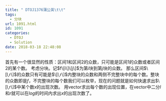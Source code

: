 ```yaml
---
title: " DTOJ1376蒲公英\t\t"
tags:
  - 分块
url: 1091.html
id: 1091
categories:
  - DTOJ
  - Solution
date: 2018-03-18 22:48:08
---
```


首先有一个很显然的性质：区间$1$和区间$2$的众数，只可能是区间$1$的众数或者区间$2$的某个数。 考虑分块。记$f\[i\]\[j\]$为第$i$块到第$j$块的众数。 那么区间$\[l,r\]$的众数只有可能是$\[l,r\]$内整块的众数和两侧不完整块中的每个数。整块的众数即是$f$，不完整块的每个数我们可以枚举，现在的问题就是如何快速求出$\[l,r\]$中某个数$x$的出现次数。 用vector求出每个数的出现位置，在vector中二分$l$和$r$就可以在$log$的时间内求出$x$的出现次数了。